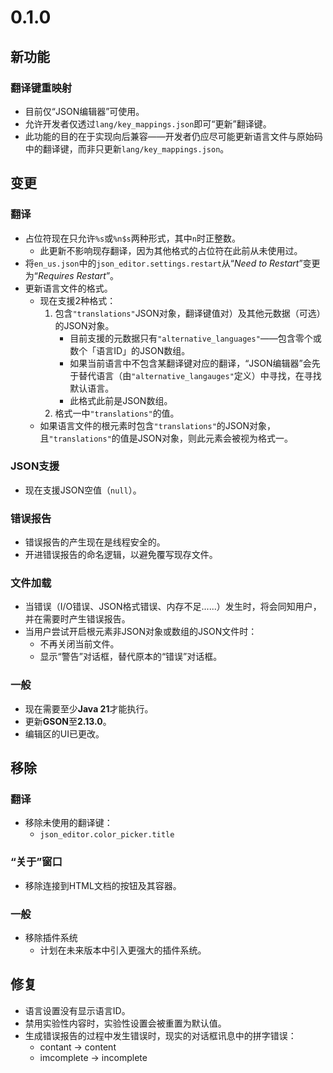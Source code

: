 # 0.1.0
## 新功能
### 翻译键重映射
- 目前仅“JSON编辑器”可使用。
- 允许开发者仅透过`lang/key_mappings.json`即可“更新”翻译键。
- 此功能的目的在于实现向后兼容——开发者仍应尽可能更新语言文件与原始码中的翻译键，而非只更新`lang/key_mappings.json`。

## 变更
### 翻译
- 占位符现在只允许`%s`或`%n$s`两种形式，其中`n`时正整数。
  - 此更新不影响现存翻译，因为其他格式的占位符在此前从未使用过。
- 将`en_us.json`中的`json_editor.settings.restart`从“*Need to Restart*”变更为“*Requires Restart*”。
- 更新语言文件的格式。
  - 现在支援2种格式：
    1. 包含`"translations"`JSON对象，翻译键值对）及其他元数据（可选）的JSON对象。
       - 目前支援的元数据只有`"alternative_languages"`——包含零个或数个「语言ID」的JSON数组。
       - 如果当前语言中不包含某翻译键对应的翻译，“JSON编辑器”会先于替代语言（由`"alternative_langauges"`定义）中寻找，在寻找默认语言。
       - 此格式此前是JSON数组。
    2. 格式一中`"translations"`的值。
  - 如果语言文件的根元素时包含`"translations"`的JSON对象，且`"translations"`的值是JSON对象，则此元素会被视为格式一。

### JSON支援
- 现在支援JSON空值（`null`）。

### 错误报告
- 错误报告的产生现在是线程安全的。
- 开进错误报告的命名逻辑，以避免覆写现存文件。

### 文件加载
- 当错误（I/O错误、JSON格式错误、内存不足......）发生时，将会同知用户，并在需要时产生错误报告。
- 当用户尝试开启根元素非JSON对象或数组的JSON文件时：
  - 不再关闭当前文件。
  - 显示“警告”对话框，替代原本的“错误”对话框。

### 一般
- 现在需要至少**Java 21**才能执行。
- 更新**GSON**至**2.13.0**。
- 编辑区的UI已更改。

## 移除
### 翻译
- 移除未使用的翻译键：
  - `json_editor.color_picker.title`

### “关于”窗口
- 移除连接到HTML文档的按钮及其容器。

### 一般
- 移除插件系统
  - 计划在未来版本中引入更强大的插件系统。

## 修复
- 语言设置没有显示语言ID。
- 禁用实验性内容时，实验性设置会被重置为默认值。
- 生成错误报告的过程中发生错误时，现实的对话框讯息中的拼字错误：
  - contant → content
  - imcomplete → incomplete
